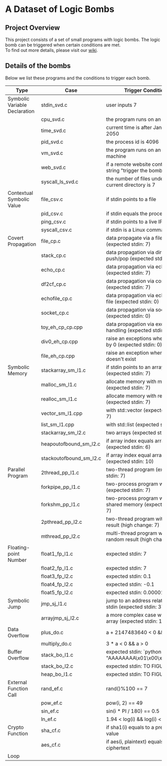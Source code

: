 # A Dataset of Logic Bombs
## Project Overview
This project consists of a set of small programs with logic bombs.  The logic bomb can be triggered when certain conditions are met.  
To find out more details, please visit our [wiki](https://github.com/hxuhack/logic_bombs/wiki).

## Details of the bombs
Below we list these programs and the conditions to trigger each bomb. 

| Type | Case  | Trigger Condition |
|---|---|---|
| Symbolic Variable Declaration | stdin_svd.c | user inputs 7 |
|  				| cpu_svd.c | the program runs on an Intel CPU |
|       			| time_svd.c | current time is after Jan 1st, 2050 |
|       			| pid_svd.c | the process id is 4096 |
|       			| vm_svd.c | the program runs on an virtual machine |
|       			| web_svd.c | if a remote website contains the string "trigger the bomb" |
|       			| syscall_ls_svd.c | the number of files under a current directory is 7 |
| Contextual Symbolic Value  	| file_csv.c | if stdin points to a file |
|       			| pid_csv.c | if stdin equals the process id |
| 			  	| ping_csv.c | if stdin points to a live IP |
| 			  	| syscall_csv.c | if stdin is a Linux command |
| Covert Propagation  		| file_cp.c | data propagate via a file (expected stdin: 7) | 
| 		  		| stack_cp.c | data propagation via direct push/pop (expected stdin: 7) | 
| 		  		| echo_cp.c | data propagation via echo (expected stdin: 7) | 
| 		  		| df2cf_cp.c | data propagation via control flow (expected stdin: 7) | 
| 		  		| echofile_cp.c | data propagation via echo and file (expected stdin: 0) | 
| 		  		| socket_cp.c | data propagation via socket (expected stdin: 0) | 
| 		  		| toy_eh_cp_cp.cpp | data propagation via exception handling (expected stdin: 0) | 
| 		  		| div0_eh_cp.cpp | raise an exceptions when divided by 0 (expected stdin: 0) | 
| 		  		| file_eh_cp.cpp | raise an exception when a file doesn't exist| 
| Symbolic Memory  		| stackarray_sm_l1.c | if stdin points to an array element (expected stdin: 7) |
| 		  		| malloc_sm_l1.c | allocate memory with malloc (expected stdin: 7)|
| 		  		| realloc_sm_l1.c | allocate memory with realloc (expected stdin: 7)|
| 		  		| vector_sm_l1.cpp | with std::vector (expected stdin: 7)|
| 		  		| list_sm_l1.cpp | with std::list (expected stdin: 7)|
| 		  		| stackarray_sm_l2.c | two arrays (expected stdin: 7) |
| 		  		| heapoutofbound_sm_l2.c | if array index equals array size (expected stdin: 6)|
| 		  		| stackoutofbound_sm_l2.c | if array index equal array size (expected stdin: 10)|
| Parallel Program 		| 2thread_pp_l1.c | two-thread program (expected stdin: 7)  |
| 		 		| forkpipe_pp_l1.c | two-process program with pipe (expected stdin: 7)  |
| 		 		| forkshm_pp_l1.c | two-process program with shared memory (expected stdin: 7)  |
| 		 		| 2pthread_pp_l2.c | two-thread program with random result (high change: 7) |
| 		 		| mthread_pp_l2.c | multi-thread program with random result (high chance: 999) |
| Floating-point Number  	| float1_fp_l1.c | expected stdin: 7 |
| 	       		  	| float2_fp_l1.c | expected stdin: 7 |
| 	       		  	| float3_fp_l2.c | expected stdin: 0.1  |
| 	       		  	| float4_fp_l2.c | expected stdin: -0.1  |
| 	       		  	| float5_fp_l2.c | expected stdin: 0.00001  |
| Symbolic Jump 		| jmp_sj_l1.c | jump to an address related to stdin (expected stdin: 37)|
| 		 		| arrayjmp_sj_l2.c | a more complex case with an array (expected stdin: 11,23...)|
| Data Overflow 		| plus_do.c | a + 2147483640 < 0 && a > 0  |
| 			  	| multiply_do.c | 3 * a < 0 && a > 0 |
| Buffer Overflow 		| stack_bo_l1.c | expected stdin: \`python -c 'print "AAAAAAAA\x01\x00\x00\x00"'\`|
| 		 		| stack_bo_l2.c | expected stdin: TO FIGURE OUT |
| 		 		| heap_bo_l1.c | expected stdin: TO FIGURE OUR|
| External Function Call  	| rand_ef.c | rand()%100 == 7 |
| 			  	| pow_ef.c | pow(i, 2) == 49 |
| 			  	| sin_ef.c | sin(i * PI / 180) == 0.5 |
| 			  	| ln_ef.c | 1.94 < log(i) && log(i) < 1.95 |
| Crypto Function 		| sha_cf.c | if sha1(i) equals to a predefined value |
| 		 		| aes_cf.c | if aes(i, plaintext) equals to a ciphertext |
| Loop 				|   |   |
